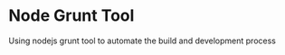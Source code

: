 Node Grunt Tool
===============

Using nodejs grunt tool to automate the build and development process
